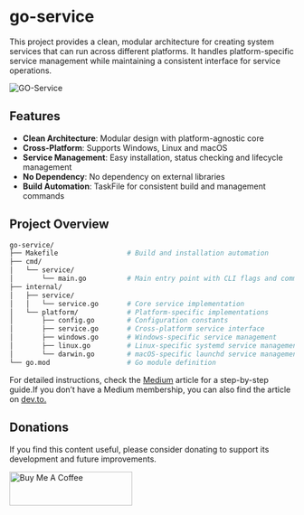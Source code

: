 # go-service

This project provides a clean, modular architecture for creating system services that can run across different platforms. It handles platform-specific service management while maintaining a consistent interface for service operations.

![GO-Service](https://github.com/user-attachments/assets/ccff528d-9897-4cd6-9e89-694feb11ad7c)


## Features

- **Clean Architecture**: Modular design with platform-agnostic core
- **Cross-Platform**: Supports Windows, Linux and macOS
- **Service Management**: Easy installation, status checking and lifecycle management
- **No Dependency**: No dependency on external libraries
- **Build Automation**: TaskFile for consistent build and management commands

## Project Overview

```bash
go-service/
├── Makefile                 # Build and installation automation
├── cmd/
│   └── service/
│       └── main.go          # Main entry point with CLI flags and command handling
├── internal/
│   ├── service/
│   │   └── service.go       # Core service implementation
│   └── platform/            # Platform-specific implementations
│       ├── config.go        # Configuration constants
│       ├── service.go       # Cross-platform service interface
│       ├── windows.go       # Windows-specific service management
│       ├── linux.go         # Linux-specific systemd service management
│       └── darwin.go        # macOS-specific launchd service management
└── go.mod                   # Go module definition
```

For detailed instructions, check the [Medium](https://medium.com/@ansxuman/building-cross-platform-system-services-in-go-a-step-by-step-guide-5784f96098b4) article for a step-by-step guide.If you don’t have a Medium membership, you can also find the article on [dev.to.](https://dev.to/ansxuman/building-cross-platform-system-services-in-go-a-step-by-step-guide-18mc)

## Donations

If you find this content useful, please consider donating to support its development and future improvements.

<a href="https://buymeacoffee.com/ansxuman" target="_blank"><img src="https://cdn.buymeacoffee.com/buttons/v2/default-yellow.png" alt="Buy Me A Coffee" style="height: 60px !important;width: 217px !important;" ></a>

